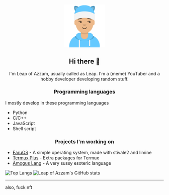 <div align="center">
<img width="128px" src="leap.png" alt="Leap" />

## Hi there 👋
I'm Leap of Azzam, usually called as Leap. I'm a (meme) YouTuber and a hobby developer developing random stuff.

</div>

### <div align="center">Programming languages</div>
I mostly develop in these programming languages
- Python
- C/C++
- JavaScript
- Shell script

### <div align="center">Projects I'm working on</div>
- [FaruOS](https://github.com/leapofazzam123/faruos) - A simple operating system, made with stivale2 and limine
- [Termux Plus](https://github.com/leapofazzam123/termux-plus) - Extra packages for Termux
- [Amogus Lang](https://github.com/leapofazzam123/amogus-lang) - A very sussy esoteric language

![Top Langs](https://github-readme-stats.vercel.app/api/top-langs/?username=leapofazzam123&layout=compact)
![Leap of Azzam's GitHub stats](https://github-readme-stats.vercel.app/api?username=leapofazzam123&show_icons=true)


---
also, fuck nft
